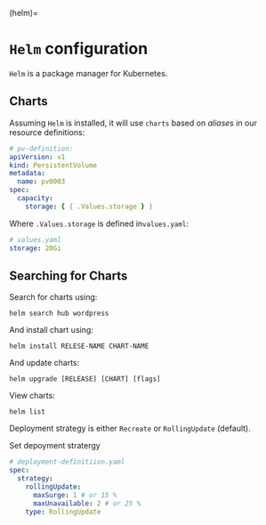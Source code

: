 (helm)=

# `Helm` configuration

`Helm` is a package manager for Kubernetes. 

## Charts
Assuming `Helm` is installed, it will use `charts` based on *aliases* in our
resource definitions:

```yaml
# pv-definition:
apiVersion: v1
kind: PersistentVolume
metadata:
  name: pv0003
spec:
  capacity:
    storage: { { .Values.storage } }
```

Where `.Values.storage` is defined in`values.yaml`:

```yaml
# values.yaml
storage: 20Gi
```

## Searching for Charts
Search for charts using: 
```console
helm search hub wordpress
```
And install chart using:
```console
helm install RELESE-NAME CHART-NAME
```
And update charts:
```consol
helm upgrade [RELEASE] [CHART] [flags]
```

View charts:
```console
helm list
```


Deployment strategy is either `Recreate` or `RollingUpdate` (default).

Set depoyment stratergy

```yaml
# deployment-definitiion.yaml
spec:
  strategy:
    rollingUpdate:
      maxSurge: 1 # or 15 % 
      maxUnavailable: 2 # or 25 %
    type: RollingUpdate
```

